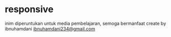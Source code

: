 # responsive

inim diperuntukan untuk media pembelajaran, semoga bermanfaat
create by ibnuhamdani
ibnuhamdani234@gmail.com
